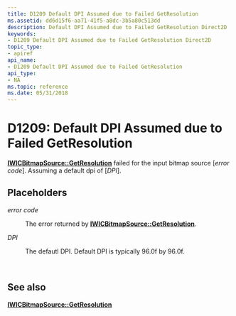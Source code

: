 ```yaml
---
title: D1209 Default DPI Assumed due to Failed GetResolution
ms.assetid: dd6d15f6-aa71-41f5-a8dc-3b5a80c513dd
description: Default DPI Assumed due to Failed GetResolution Direct2D
keywords:
- D1209 Default DPI Assumed due to Failed GetResolution Direct2D
topic_type:
- apiref
api_name:
- D1209 Default DPI Assumed due to Failed GetResolution
api_type:
- NA
ms.topic: reference
ms.date: 05/31/2018
---
```


# D1209: Default DPI Assumed due to Failed GetResolution

[**IWICBitmapSource::GetResolution**](/windows/desktop/api/wincodec/nf-wincodec-iwicbitmapsource-getresolution) failed for the input bitmap source \[*error code*\]. Assuming a default dpi of \[*DPI*\].

## Placeholders

<dl> <dt>

<span id="error_code"></span><span id="ERROR_CODE"></span>*error code*
</dt> <dd>

The error returned by [**IWICBitmapSource::GetResolution**](/windows/desktop/api/wincodec/nf-wincodec-iwicbitmapsource-getresolution).

</dd> <dt>

<span id="DPI"></span><span id="dpi"></span>*DPI*
</dt> <dd>

The defautl DPI. Default DPI is typically 96.0f by 96.0f.

</dd> </dl> 




 

## See also

<dl> <dt>

[**IWICBitmapSource::GetResolution**](/windows/desktop/api/wincodec/nf-wincodec-iwicbitmapsource-getresolution)
</dt> </dl>

 

 

